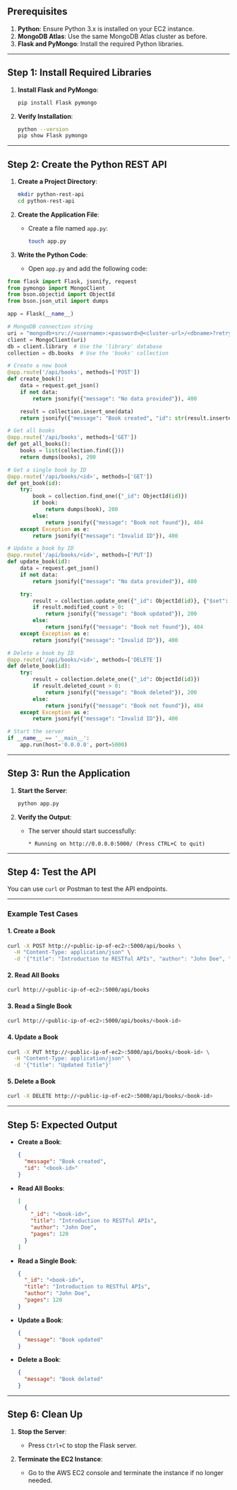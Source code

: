 ## Prerequisites

1. **Python**: Ensure Python 3.x is installed on your EC2 instance.
2. **MongoDB Atlas**: Use the same MongoDB Atlas cluster as before.
3. **Flask and PyMongo**: Install the required Python libraries.

---

## Step 1: Install Required Libraries

1. **Install Flask and PyMongo**:
   ```bash
   pip install Flask pymongo
   ```

2. **Verify Installation**:
   ```bash
   python --version
   pip show Flask pymongo
   ```

---

## Step 2: Create the Python REST API

1. **Create a Project Directory**:
   ```bash
   mkdir python-rest-api
   cd python-rest-api
   ```

2. **Create the Application File**:
   - Create a file named `app.py`:
     ```bash
     touch app.py
     ```

3. **Write the Python Code**:
   - Open `app.py` and add the following code:

```python
from flask import Flask, jsonify, request
from pymongo import MongoClient
from bson.objectid import ObjectId
from bson.json_util import dumps

app = Flask(__name__)

# MongoDB connection string
uri = "mongodb+srv://<username>:<password>@<cluster-url>/<dbname>?retryWrites=true&w=majority"
client = MongoClient(uri)
db = client.library  # Use the 'library' database
collection = db.books  # Use the 'books' collection

# Create a new book
@app.route('/api/books', methods=['POST'])
def create_book():
    data = request.get_json()
    if not data:
        return jsonify({"message": "No data provided"}), 400

    result = collection.insert_one(data)
    return jsonify({"message": "Book created", "id": str(result.inserted_id)}), 201

# Get all books
@app.route('/api/books', methods=['GET'])
def get_all_books():
    books = list(collection.find({}))
    return dumps(books), 200

# Get a single book by ID
@app.route('/api/books/<id>', methods=['GET'])
def get_book(id):
    try:
        book = collection.find_one({"_id": ObjectId(id)})
        if book:
            return dumps(book), 200
        else:
            return jsonify({"message": "Book not found"}), 404
    except Exception as e:
        return jsonify({"message": "Invalid ID"}), 400

# Update a book by ID
@app.route('/api/books/<id>', methods=['PUT'])
def update_book(id):
    data = request.get_json()
    if not data:
        return jsonify({"message": "No data provided"}), 400

    try:
        result = collection.update_one({"_id": ObjectId(id)}, {"$set": data})
        if result.modified_count > 0:
            return jsonify({"message": "Book updated"}), 200
        else:
            return jsonify({"message": "Book not found"}), 404
    except Exception as e:
        return jsonify({"message": "Invalid ID"}), 400

# Delete a book by ID
@app.route('/api/books/<id>', methods=['DELETE'])
def delete_book(id):
    try:
        result = collection.delete_one({"_id": ObjectId(id)})
        if result.deleted_count > 0:
            return jsonify({"message": "Book deleted"}), 200
        else:
            return jsonify({"message": "Book not found"}), 404
    except Exception as e:
        return jsonify({"message": "Invalid ID"}), 400

# Start the server
if __name__ == '__main__':
    app.run(host='0.0.0.0', port=5000)
```

---

## Step 3: Run the Application

1. **Start the Server**:
   ```bash
   python app.py
   ```

2. **Verify the Output**:
   - The server should start successfully:
     ```
     * Running on http://0.0.0.0:5000/ (Press CTRL+C to quit)
     ```

---

## Step 4: Test the API

You can use `curl` or Postman to test the API endpoints.

---

### Example Test Cases

#### 1. **Create a Book**
```bash
curl -X POST http://<public-ip-of-ec2>:5000/api/books \
  -H "Content-Type: application/json" \
  -d '{"title": "Introduction to RESTful APIs", "author": "John Doe", "pages": 120}'
```

#### 2. **Read All Books**
```bash
curl http://<public-ip-of-ec2>:5000/api/books
```

#### 3. **Read a Single Book**
```bash
curl http://<public-ip-of-ec2>:5000/api/books/<book-id>
```

#### 4. **Update a Book**
```bash
curl -X PUT http://<public-ip-of-ec2>:5000/api/books/<book-id> \
  -H "Content-Type: application/json" \
  -d '{"title": "Updated Title"}'
```

#### 5. **Delete a Book**
```bash
curl -X DELETE http://<public-ip-of-ec2>:5000/api/books/<book-id>
```

---

## Step 5: Expected Output

- **Create a Book**:
  ```json
  {
    "message": "Book created",
    "id": "<book-id>"
  }
  ```

- **Read All Books**:
  ```json
  [
    {
      "_id": "<book-id>",
      "title": "Introduction to RESTful APIs",
      "author": "John Doe",
      "pages": 120
    }
  ]
  ```

- **Read a Single Book**:
  ```json
  {
    "_id": "<book-id>",
    "title": "Introduction to RESTful APIs",
    "author": "John Doe",
    "pages": 120
  }
  ```

- **Update a Book**:
  ```json
  {
    "message": "Book updated"
  }
  ```

- **Delete a Book**:
  ```json
  {
    "message": "Book deleted"
  }
  ```

---

## Step 6: Clean Up

1. **Stop the Server**:
   - Press `Ctrl+C` to stop the Flask server.

2. **Terminate the EC2 Instance**:
   - Go to the AWS EC2 console and terminate the instance if no longer needed.

